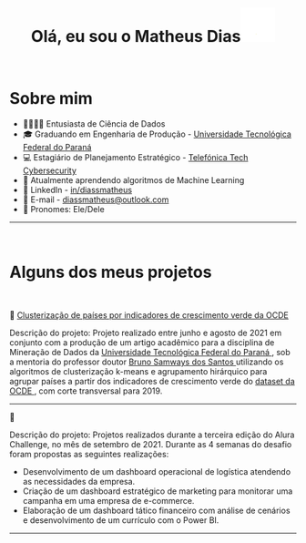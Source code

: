 

<h1 align="center">Olá, eu sou o Matheus Dias<a><img src="https://github.com/Kathryn-Jie/Kathryn-Jie/blob/main/wave.gif" width="60px"/></h1>
<Br>
<h1>Sobre mim</h1>

- 👨🏿‍🔬🔬 Entusiasta de Ciência de Dados  
- 🎓 Graduando em Engenharia de Produção - <a href= "http://portal.utfpr.edu.br/"> Universidade Tecnológica Federal do Paraná </a>
- 💻 Estagiário de Planejamento Estratégico -  <a href="https://tech.telefonica.com/">Telefónica Tech Cybersecurity</a>
- 🌱 Atualmente aprendendo algoritmos de Machine Learning
- 💼 LinkedIn - <a href= "https://www.linkedin.com/in/diassmatheus/"> in/diassmatheus </a>
- 📧 E-mail - diassmatheus@outlook.com
- 💬 Pronomes: Ele/Dele
<hr>
<Br>
<h1>Alguns dos meus projetos</h1>
<Br>

 🌿 <a href="https://github.com/diassmatheus/ClusterizacaoDadosOCDE">Clusterização de países por indicadores de crescimento verde da OCDE </a>
  
Descrição do projeto: Projeto realizado entre junho e agosto de 2021 em conjunto com a produção de um artigo acadêmico para a disciplina de Mineração de Dados da <a href= "http://portal.utfpr.edu.br/"> Universidade Tecnológica Federal do Paraná </a>, sob a mentoria do professor doutor <a href= "http://lattes.cnpq.br/5500192844287607"> Bruno Samways dos Santos </a> utilizando os algoritmos de clusterização k-means e agrupamento hirárquico para agrupar países a partir dos indicadores de crescimento verde do <a href= "https://www.oecd-ilibrary.org/environment/data/oecd-environment-statistics/green-growth-indicators_data-00665-en"> dataset da OCDE </a>, com corte transversal para 2019.
  
 ***
 
 🤿 <a href="https://github.com/diassmatheus/AluraChallengeBI">  </a>
  
Descrição do projeto: Projetos realizados durante a terceira edição do Alura Challenge, no mês de setembro de 2021. Durante as 4 semanas do desafio foram propostas as seguintes realizações:
- Desenvolvimento de um dashboard operacional de logística atendendo as necessidades da empresa.
- Criação de um dashboard estratégico de marketing para monitorar uma campanha em uma empresa de e-commerce.
- Elaboração de um dashboard tático financeiro com análise de cenários e desenvolvimento de um currículo com o Power BI.
  
 ***
